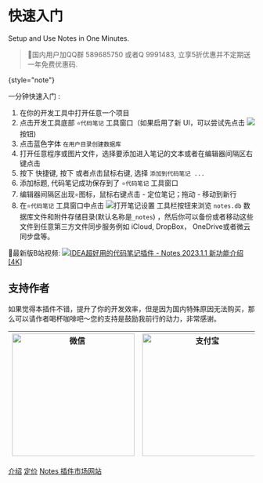 # 快速入门
<excerpt>Setup and Use Notes in One Minutes.</excerpt>

> 🌟国内用户加QQ群 589685750 或者Q 9991483, 立享5折优惠并不定期送一年免费优惠码.
> 
{style="note"}

一分钟快速入门
:
1. 在你的开发工具中打开任意一个项目
2. 点击开发工具底部 `⭐代码笔记` 工具窗口（如果启用了新 UI，可以尝试先点击 ![](moreHorizontal@20x20.svg) 按钮)
3. 点击蓝色字体 `在用户目录创建数据库`
4. 打开任意程序或图片文件，选择要添加进入笔记的文本或者在编辑器间隔区右键点击
5. 按下 <shortcut key="$AddNotes" />快捷键,  按下 <shortcut key="ShowIntentionActions" /> 或者点击鼠标右键, 选择 `添加到代码笔记 ...`
6. 添加标题, 代码笔记成功保存到了 `⭐代码笔记` 工具窗口
7. 编辑器间隔区出现`⭐`图标，鼠标右键点击 - 定位笔记；拖动 - 移动到新行
8. 在`⭐代码笔记` 工具窗口中点击 <control>![](settings.svg)打开笔记设置</control> 工具栏按钮来浏览 `notes.db` 数据库文件和附件存储目录(默认名称是`_notes`)
   ，然后你可以备份或者移动这些文件到任意第三方文件同步服务例如 iCloud, DropBox， OneDrive或者微云同步盘等。

🎦最新版B站视频:
![](video-capture.svg)<a href="https://www.bilibili.com/video/BV1Fo4y1v7bQ/">IDEA超好用的代码笔记插件 - Notes 2023.1.1 新功能介绍 [4K]</a>



## 支持作者
如果觉得本插件不错，提升了你的开发效率，但是因为国内特殊原因无法购买，那么可以请作者喝杯咖啡吧～您的支持是鼓励我前行的动力，非常感谢。



| <img src="wechat.jpg" alt="微信" width="250" /> | <img src="alipay.jpg" alt="支付宝" width="250" /> |
|-----------------------------------------------|------------------------------------------------|

<seealso style="cards">
       <category ref="how-to">
           <a href="Introduction_CN.md" >介绍</a>
           <a href="Pricing-CN.md" >定价</a>
       </category>
       <category ref="ext">
           <a href="https://plugins.jetbrains.com/plugin/17501-notes/" summary="代码笔记插件网站">Notes 插件市场网站</a>
       </category>
</seealso>

[//]: # (English: []&#40;Quick-Start.md&#41;)